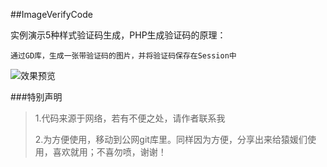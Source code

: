 ##ImageVerifyCode

实例演示5种样式验证码生成，PHP生成验证码的原理：

    通过GD库，生成一张带验证码的图片，并将验证码保存在Session中

![效果预览](http://git.oschina.net/reevy/ImageVerifyCode/raw/master/preview.jpg "在这里输入图片标题")

###特别声明

>1.代码来源于网络，若有不便之处，请作者联系我
>
>2.为方便使用，移动到公网git库里。同样因为方便，分享出来给猿媛们使用，喜欢就用；不喜勿喷，谢谢！
